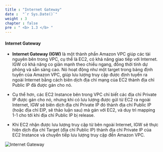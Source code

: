 ```yaml
---
title : "Internet Gateway"
date :  "`r Sys.Date()`" 
weight : 3 
chapter : false
pre : " <b> 1.3 </b> "
---
```



#### Internet Gateway

- **Internet Gateway (IGW)** là một thành phần Amazon VPC giúp các tài nguyên bên trong VPC, cụ thể là EC2, có khả năng giao tiếp với Internet. IGW có khả năng co giãn mạnh theo chiều ngang, đồng thời tính dự phòng và sẵn sàng cao. Nó hoạt động như một target trong bảng định tuyến của Amazon VPC, giúp lưu lượng truy cập được định tuyến ra ngoài Internet bằng cách biên dịch địa chỉ mạng của EC2 thành địa chỉ Public IP đã được gán cho nó.  

- Cụ thể hơn, các EC2 Instance bên trong VPC chỉ biết các địa chỉ Private IP được gán cho nó, nhưng khi có lưu lượng được gửi từ EC2 ra ngoài Internet, IGW sẽ biên dịch địa chỉ Private IP đó thành địa chỉ Public IP (hoặc địa chỉ EIP, sẽ thảo luận sau) mà gán với EC2, và duy trì mapping 1-1 cho tới khi địa chỉ Public IP bị release. 

- Khi EC2 nhận được lưu lượng truy cập từ bên ngoài Internet, IGW sẽ thực hiện dịch địa chỉ Target (địa chỉ Public IP) thành địa chỉ Private IP của EC2 Instance và chuyển tiếp lưu lượng truy cập đến Amazon VPC.

![Internet Gateway](/hugo-ses/images/1-Introduce/igw.png?featherlight=false&width=60pc)